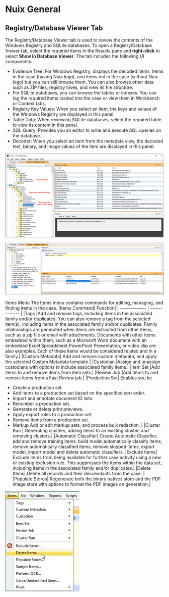 # Nuix General

## Registry/Database Viewer Tab

The Registry/Database Viewer tab is used to review the contents of the Windows Registry and SQLite databases. To open a Registry/Database Viewer tab, select the required items in the Results pane and **right-click** to select **Show in Database Viewer**. The tab includes the following UI components:

* Evidence Tree: For Windows Registry, displays the decoded items, items in the case \(having Nuix logo\), and items not in the case \(without Nuix logo\) but you can still browse them. You can also browse other data such as ZIP files, registry hives, and view its file structure.
* For SQLite databases, you can browse the tables or indexes. You can tag the required items loaded into the case or view them in Workbench or Context tabs.
* Registry Key Values: When you select an item, the keys and values of the Windows Registry are displayed in this panel.
* Table Data: When reviewing SQLite databases, select the required table to view its content in this panel.
* SQL Query: Provides you an editor to write and execute SQL queries on the database.
* Decoder: When you select an item from the metadata view, the decoded text, binary, and image values of the item are displayed in this panel.

![Viewing Registry](../.gitbook/assets/image%20%2837%29.png)

![Viewing SQLite Database](../.gitbook/assets/image%20%2838%29.png)


Items Menu
The Items menu contains commands for editing, managing, and finding items in the case.
|Items Command| Function|
| ------------- | ------------- |
|Tags |Add and remove tags, including items in the associated family and/or duplicates. You can also remove a tag from the selected item(s), including items in the associated family and/or duplicates. Family relationships are generated when items are extracted from other items, such as a zip file or email with attachments. Documents with other items embedded within them, such as a Microsoft Word document with an embedded Excel Spreadsheet,PowerPoint Presentation, or video clip are also examples. Each of these items would be considered related and in a family.|
|Custom Metadata| Add and remove custom metadata, and apply the selected Custom Metadata template.|
|Custodian |Assign and unassign custodians with options to include associated family items.|
|Item Set |Add items to and remove items from item sets.|
|Review Job |Add items to and remove items from a Fast Review job.|
|Production Set| Enables you to: 
* Create a production set.
* Add items to a production set based on the specified sort order.
* Import and annotate document ID lists.
* Renumber a production set.
* Generate or delete print previews.
* Apply export rules to a production set.
* Remove items from a production set.
* Markup Add or edit markup sets, and process bulk redaction. |
|Cluster Run | Generating clusters, adding items to an existing cluster, and removing clusters.|
|Automatic Classifier| Create Automatic Classifier, add and remove training items, build model,automatically classify items, remove automatically classified items, remove skipped items, export model, import model and delete automatic classifiers.
|Exclude Items| Exclude items from being available for further case activity using a new or existing exclusion rule. This suppresses the items within the data set, including items in the associated family and/or duplicates.|
|Delete Items| Delete all records and their descendants from the case. |
|Populate Stores| Regenerate both the binary natives store and the PDF image store with options to format the PDF images on generation.|




![](../.gitbook/assets/image%20%2843%29.png)

